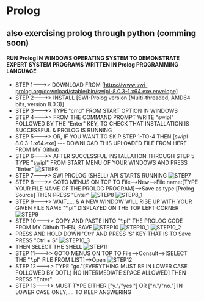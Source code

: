 # Prolog
## also exercising prolog through python (comming soon)
#### RUN Prolog IN WINDOWS OPERATING SYSTEM TO DEMONSTRATE EXPERT SYSTEM PROGRAMS WRITTEN IN Prolog PROGRAMMING LANGUAGE
- STEP 1--->>  DOWNLOAD FROM [https://www.swi-prolog.org/download/stable/bin/swipl-8.0.3-1.x64.exe.envelope]
- STEP 2--->>  INSTALL  [SWI-Prolog version (Multi-threaded, AMD64 bits, version 8.0.3)]
- STEP 3--->>  TYPE "cmd" FROM START OPTION IN WINDOWS 
- STEP 4--->>  FROM THE COMMAND PROMPT WRITE "swipl" FOLLOWED BY THE "Enter" KEY, TO CHECK THAT INSTALLATION IS SUCCESSFUL & PROLOG IS RUNNING
- STEP 5--->>  OR, IF YOU WANT TO SKIP STEP 1-TO-4 THEN [swipl-8.0.3-1.x64.exe] --- DOWNLOAD THIS UPLOADED FILE FROM HERE FROM MY Github
- STEP 6--->>  AFTER SUCCESSFUL INSTALLATION THROUGH STEP 5 TYPE "swipl" FROM START MENU OF YOUR WINDOWS AND PRESS "Enter"
![STEP6](https://user-images.githubusercontent.com/118433479/205475540-9ab94aed-45f7-4b2b-aff8-35393a2f4c9c.jpg)
- STEP 7--->>  SWI PROLOG (SHELL) API STARTS RUNNING
![STEP7](https://user-images.githubusercontent.com/118433479/205475676-202fe673-e6a4-4652-856e-d20504ab14c4.jpg)
- STEP 8--->>  GOTO MENUS ON TOP TO File-->New-->File name:[TYPE YOUR FILE NAME OF THE PROLOG PROGRAM]-->Save as type:[Prolog Source] THEN PRESS "Enter"
![STEP8](https://user-images.githubusercontent.com/118433479/205475784-31b5052e-fb17-4f62-ab08-46dc79f4c8fc.jpg)
![STEP8_1](https://user-images.githubusercontent.com/118433479/205476084-a6cd0a2e-1e13-4267-9844-2406926709a0.jpg)
- STEP 9--->>  WAIT,.... & A NEW WINDOW WILL RISE UP WITH YOUR GIVEN FILE NAME "*.pl" DISPLAYED ON THE TOP LEFT CORNER
![STEP9](https://user-images.githubusercontent.com/118433479/205476303-037019dd-8d65-4a0c-a999-5175dee0aec0.jpg)
- STEP 10--->> COPY AND PASTE INTO "*.pl" THE PROLOG CODE FROM MY Github THEN, SAVE
![STEP10](https://user-images.githubusercontent.com/118433479/205476627-a6bc07d8-9166-48aa-b3db-c19e7364654f.jpg)
![STEP10_1](https://user-images.githubusercontent.com/118433479/205477145-ea5acd4b-66f6-40ab-82e8-db8cefcf5a7d.jpg)
![STEP10_2](https://user-images.githubusercontent.com/118433479/205477325-04b13ade-4515-4a67-8d69-bfeecbf4377b.jpg)
- PRESS AND HOLD DOWN 'Ctrl' AND PRESS 'S' KEY THAT IS TO Save PRESS "Ctrl + S" 
![STEP10_3](https://user-images.githubusercontent.com/118433479/205477393-e688d6ff-a6af-4d15-b9e3-31234ac69a75.jpg)
- THEN SELECT THE SHELL
![STEP11](https://user-images.githubusercontent.com/118433479/205659852-169ba7a7-758d-45c8-8150-a18cda65c606.jpg)
- STEP 11--->> GOTO MENUS ON TOP TO File-->Consult-->[SELECT THE "*.pl" FILE FROM LIST]-->Open
![STEP12](https://user-images.githubusercontent.com/118433479/205660902-9f2e8390-703f-4f57-8920-9228cbb459a2.jpg)
- STEP 12--->> TYPE "go."[EVERYTHING MUST BE IN LOWER CASE FOLLOWED BY DOT(.) NO INTERMEDIATE SPACE ALLOWED] THEN PRESS "Enter"
- STEP 13--->> MUST TYPE EITHER ["y."/"yes."] OR ["n."/"no."] IN LOWER CASE ONLY,.... TO KEEP ANSWERING 
